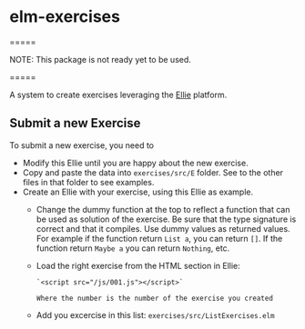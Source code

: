 # elm-exercises

=====

NOTE: This package is not ready yet to be used.

=====

A system to create exercises leveraging the [Ellie](https://ellie-app.com/new) platform.


## Submit a new Exercise

To submit a new exercise, you need to

* Modify this Ellie until you are happy about the new exercise.
* Copy and paste the data into `exercises/src/E` folder. See to the other files in that folder to see examples.
* Create an Ellie with your exercise, using this Ellie as example.
  * Change the dummy function at the top to reflect a function that can be used as solution of the exercise. Be sure that the type signature is correct and that it compiles. Use dummy values as returned values. For example if the function return `List a`, you can return `[]`. If the function return `Maybe a` you can return `Nothing`, etc.
  * Load the right exercise from the HTML section in Ellie:

        `<script src="/js/001.js"></script>`
        
        Where the number is the number of the exercise you created
  * Add you excercise in this list: `exercises/src/ListExercises.elm`



